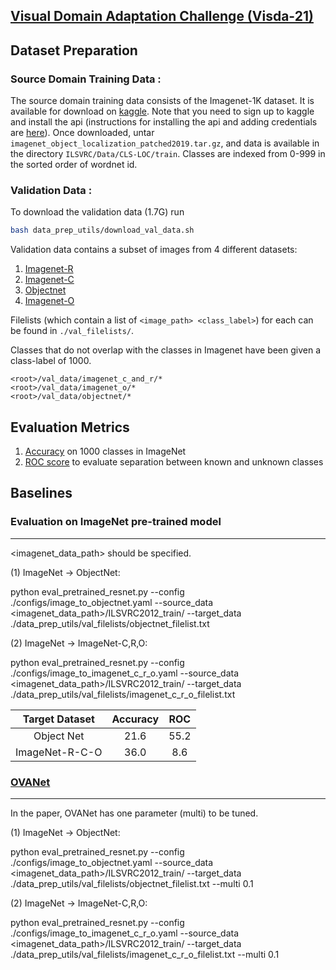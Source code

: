 
## [Visual Domain Adaptation Challenge (Visda-21)](http://ai.bu.edu/visda-2021/)


## Dataset Preparation

### Source Domain Training Data : 
The source domain training data consists of the Imagenet-1K dataset. It is 
available for download on [kaggle](https://www.kaggle.com/c/imagenet-object-localization-challenge/overview). 
Note that you need to sign up to kaggle and install the api (instructions for 
installing the api and adding credentials are [here](https://github.com/Kaggle/kaggle-api#kaggle-api)).
Once downloaded, untar `imagenet_object_localization_patched2019.tar.gz`, and data 
is available in the directory `ILSVRC/Data/CLS-LOC/train`.
Classes are indexed from 0-999 in the sorted order of wordnet id.


### Validation Data :
To download the validation data (1.7G) run
```bash
bash data_prep_utils/download_val_data.sh
```

Validation data contains a subset of images from 4 different datasets:

1. [Imagenet-R](https://github.com/hendrycks/imagenet-r)
2. [Imagenet-C](https://zenodo.org/record/2235448#.YM6VdzopCV4)
3. [Objectnet](https://objectnet.dev/index.html)
4. [Imagenet-O](https://github.com/hendrycks/natural-adv-examples)

Filelists (which contain a list of `<image_path> <class_label>`) for each can be found in `./val_filelists/`.

Classes that do not overlap with the classes in Imagenet have been given a class-label of 1000.

```
<root>/val_data/imagenet_c_and_r/*
<root>/val_data/imagenet_o/*
<root>/val_data/objectnet/*
```

## Evaluation Metrics

1. [Accuracy](https://github.com/VisionLearningGroup/visda21-dev/blob/6b08d9600418d5a413d6f13459786a298ea6df87/eval.py#L75) on 1000 classes in ImageNet
2. [ROC score](https://github.com/VisionLearningGroup/visda21-dev/blob/6b08d9600418d5a413d6f13459786a298ea6df87/eval.py#L76) to evaluate separation between known and unknown classes


## Baselines


### Evaluation on ImageNet pre-trained model

---

<imagenet_data_path> should be specified.

(1) ImageNet -> ObjectNet:

python eval_pretrained_resnet.py --config ./configs/image_to_objectnet.yaml --source_data <imagenet_data_path>/ILSVRC2012_train/ --target_data ./data_prep_utils/val_filelists/objectnet_filelist.txt


(2) ImageNet -> ImageNet-C,R,O:

python eval_pretrained_resnet.py --config ./configs/image_to_imagenet_c_r_o.yaml --source_data <imagenet_data_path>/ILSVRC2012_train/ --target_data ./data_prep_utils/val_filelists/imagenet_c_r_o_filelist.txt



|Target Dataset | Accuracy | ROC  |
|:---: | :---: | :---:|
| Object Net |21.6 | 55.2 |
| ImageNet-R-C-O|  36.0 | 8.6 |

### [OVANet](https://arxiv.org/pdf/2104.03344.pdf)

---
In the paper, OVANet has one parameter (multi) to be tuned. 

(1) ImageNet -> ObjectNet:

python eval_pretrained_resnet.py --config ./configs/image_to_objectnet.yaml --source_data <imagenet_data_path>/ILSVRC2012_train/ --target_data ./data_prep_utils/val_filelists/objectnet_filelist.txt --multi 0.1

(2) ImageNet -> ImageNet-C,R,O:

python eval_pretrained_resnet.py --config ./configs/image_to_imagenet_c_r_o.yaml --source_data <imagenet_data_path>/ILSVRC2012_train/ --target_data ./data_prep_utils/val_filelists/imagenet_c_r_o_filelist.txt --multi 0.1


